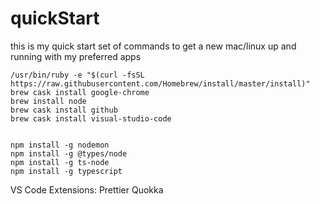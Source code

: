 # quickStart
this is my quick start set of commands to get a new mac/linux up and running with my preferred apps

```
/usr/bin/ruby -e "$(curl -fsSL https://raw.githubusercontent.com/Homebrew/install/master/install)"
brew cask install google-chrome
brew install node
brew cask install github
brew cask install visual-studio-code


npm install -g nodemon
npm install -g @types/node
npm install -g ts-node
npm install -g typescript

```

VS Code Extensions:
Prettier
Quokka
